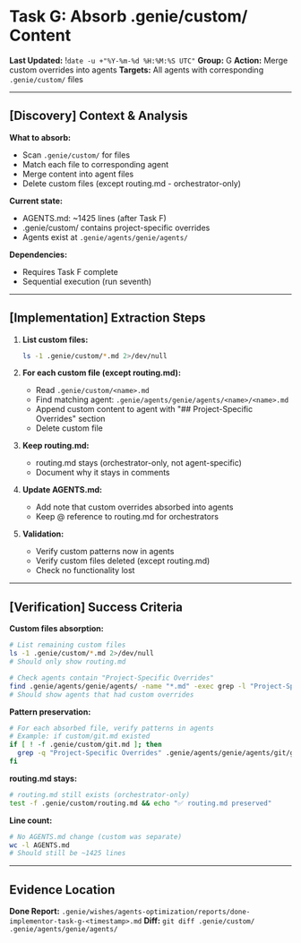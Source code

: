 # Task G: Absorb .genie/custom/ Content
**Last Updated:** !`date -u +"%Y-%m-%d %H:%M:%S UTC"`
**Group:** G
**Action:** Merge custom overrides into agents
**Targets:** All agents with corresponding `.genie/custom/` files

---

## [Discovery] Context & Analysis

**What to absorb:**
- Scan `.genie/custom/` for files
- Match each file to corresponding agent
- Merge content into agent files
- Delete custom files (except routing.md - orchestrator-only)

**Current state:**
- AGENTS.md: ~1425 lines (after Task F)
- .genie/custom/ contains project-specific overrides
- Agents exist at `.genie/agents/genie/agents/`

**Dependencies:**
- Requires Task F complete
- Sequential execution (run seventh)

---

## [Implementation] Extraction Steps

1. **List custom files:**
   ```bash
   ls -1 .genie/custom/*.md 2>/dev/null
   ```

2. **For each custom file (except routing.md):**
   - Read `.genie/custom/<name>.md`
   - Find matching agent: `.genie/agents/genie/agents/<name>/<name>.md`
   - Append custom content to agent with "## Project-Specific Overrides" section
   - Delete custom file

3. **Keep routing.md:**
   - routing.md stays (orchestrator-only, not agent-specific)
   - Document why it stays in comments

4. **Update AGENTS.md:**
   - Add note that custom overrides absorbed into agents
   - Keep @ reference to routing.md for orchestrators

5. **Validation:**
   - Verify custom patterns now in agents
   - Verify custom files deleted (except routing.md)
   - Check no functionality lost

---

## [Verification] Success Criteria

**Custom files absorption:**
```bash
# List remaining custom files
ls -1 .genie/custom/*.md 2>/dev/null
# Should only show routing.md

# Check agents contain "Project-Specific Overrides"
find .genie/agents/genie/agents/ -name "*.md" -exec grep -l "Project-Specific Overrides" {} \;
# Should show agents that had custom overrides
```

**Pattern preservation:**
```bash
# For each absorbed file, verify patterns in agents
# Example: if custom/git.md existed
if [ ! -f .genie/custom/git.md ]; then
  grep -q "Project-Specific Overrides" .genie/agents/genie/agents/git/git.md && echo "✅ Git overrides absorbed"
fi
```

**routing.md stays:**
```bash
# routing.md still exists (orchestrator-only)
test -f .genie/custom/routing.md && echo "✅ routing.md preserved"
```

**Line count:**
```bash
# No AGENTS.md change (custom was separate)
wc -l AGENTS.md
# Should still be ~1425 lines
```

---

## Evidence Location

**Done Report:** `.genie/wishes/agents-optimization/reports/done-implementor-task-g-<timestamp>.md`
**Diff:** `git diff .genie/custom/ .genie/agents/genie/agents/`
